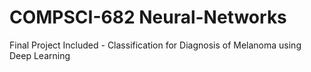 # COMPSCI-682 Neural-Networks
Final Project Included - Classification for Diagnosis of Melanoma using Deep Learning
